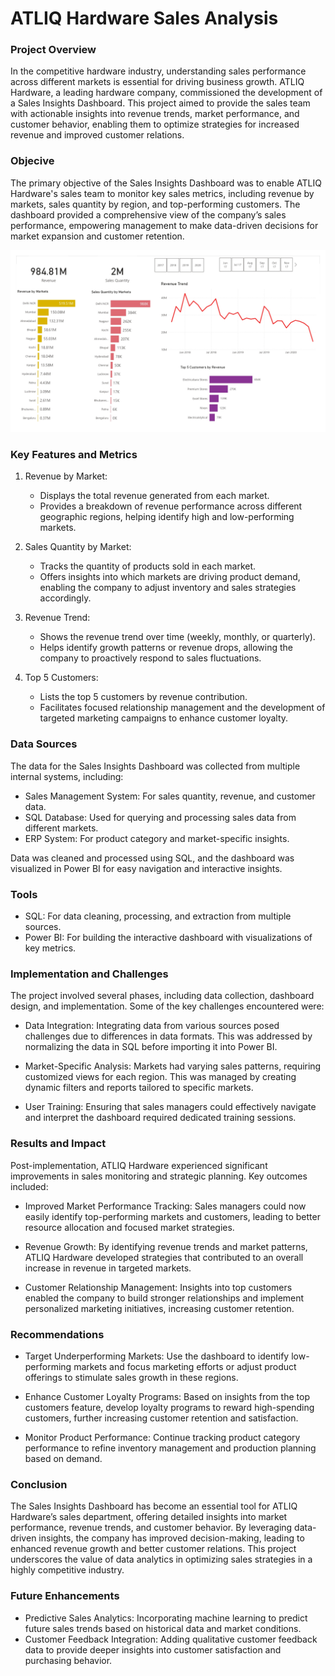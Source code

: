 # ATLIQ Hardware Sales Analysis

### Project Overview

In the competitive hardware industry, understanding sales performance across different markets is essential for driving business growth. ATLIQ Hardware, a leading hardware company, commissioned the development of a Sales Insights Dashboard. This project aimed to provide the sales team with actionable insights into revenue trends, market performance, and customer behavior, enabling them to optimize strategies for increased revenue and improved customer relations.

### Objecive

The primary objective of the Sales Insights Dashboard was to enable ATLIQ Hardware's sales team to monitor key sales metrics, including revenue by markets, sales quantity by region, and top-performing customers. The dashboard provided a comprehensive view of the company’s sales performance, empowering management to make data-driven decisions for market expansion and customer retention.

![Dashboard](/Sales_Insights.jpg)

### Key Features and Metrics

1. Revenue by Market:
   - Displays the total revenue generated from each market.
   - Provides a breakdown of revenue performance across different geographic regions, helping identify high and low-performing markets.
 
2. Sales Quantity by Market:
   - Tracks the quantity of products sold in each market.
   - Offers insights into which markets are driving product demand, enabling the company to adjust inventory and sales strategies accordingly.

3. Revenue Trend:
   - Shows the revenue trend over time (weekly, monthly, or quarterly).
   - Helps identify growth patterns or revenue drops, allowing the company to proactively respond to sales fluctuations.
                       
4. Top 5 Customers:
   - Lists the top 5 customers by revenue contribution.
   - Facilitates focused relationship management and the development of targeted marketing campaigns to enhance customer loyalty.
  
### Data Sources

The data for the Sales Insights Dashboard was collected from multiple internal systems, including:

- Sales Management System: For sales quantity, revenue, and customer data.
- SQL Database: Used for querying and processing sales data from different markets.
- ERP System: For product category and market-specific insights.

Data was cleaned and processed using SQL, and the dashboard was visualized in Power BI for easy navigation and interactive insights.

### Tools

- SQL: For data cleaning, processing, and extraction from multiple sources.
- Power BI: For building the interactive dashboard with visualizations of key metrics.

### Implementation and Challenges

The project involved several phases, including data collection, dashboard design, and implementation. Some of the key challenges encountered were:

- Data Integration: Integrating data from various sources posed challenges due to differences in data formats. This was addressed by normalizing the data in SQL before importing it into Power BI.
  
- Market-Specific Analysis: Markets had varying sales patterns, requiring customized views for each region. This was managed by creating dynamic filters and reports tailored to specific markets.

- User Training: Ensuring that sales managers could effectively navigate and interpret the dashboard required dedicated training sessions.

### Results and Impact

Post-implementation, ATLIQ Hardware experienced significant improvements in sales monitoring and strategic planning. Key outcomes included:

- Improved Market Performance Tracking: Sales managers could now easily identify top-performing markets and customers, leading to better resource allocation and focused market strategies.
  
- Revenue Growth: By identifying revenue trends and market patterns, ATLIQ Hardware developed strategies that contributed to an overall increase in revenue in targeted markets.

- Customer Relationship Management: Insights into top customers enabled the company to build stronger relationships and implement personalized marketing initiatives, increasing customer retention.

### Recommendations

- Target Underperforming Markets: Use the dashboard to identify low-performing markets and focus marketing efforts or adjust product offerings to stimulate sales growth in these regions.

- Enhance Customer Loyalty Programs: Based on insights from the top customers feature, develop loyalty programs to reward high-spending customers, further increasing customer retention and satisfaction.

- Monitor Product Performance: Continue tracking product category performance to refine inventory management and production planning based on demand.

### Conclusion

The Sales Insights Dashboard has become an essential tool for ATLIQ Hardware’s sales department, offering detailed insights into market performance, revenue trends, and customer behavior. By leveraging data-driven insights, the company has improved decision-making, leading to enhanced revenue growth and better customer relations. This project underscores the value of data analytics in optimizing sales strategies in a highly competitive industry.

### Future Enhancements

- Predictive Sales Analytics: Incorporating machine learning to predict future sales trends based on historical data and market conditions.
- Customer Feedback Integration: Adding qualitative customer feedback data to provide deeper insights into customer satisfaction and purchasing behavior.




